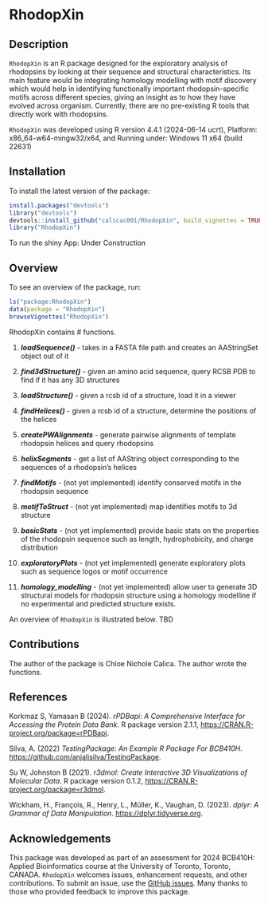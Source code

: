 
<!-- README.md is generated from README.Rmd. Please edit that file -->

# RhodopXin

## Description

`RhodopXin` is an R package designed for the exploratory analysis of
rhodopsins by looking at their sequence and structural characteristics.
Its main feature would be integrating homology modelling with motif
discovery which would help in identifying functionally important
rhodopsin-specific motifs across different species, giving an insight as
to how they have evolved across organism. Currently, there are no
pre-existing R tools that directly work with rhodopsins.

`RhodopXin` was developed using R version 4.4.1 (2024-06-14 ucrt),
Platform: x86_64-w64-mingw32/x64, and Running under: Windows 11 x64
(build 22631)

## Installation

To install the latest version of the package:

``` r
install.packages("devtools")
library("devtools")
devtools::install_github("calicac001/RhodopXin", build_vignettes = TRUE)
library("RhodopXin")
```

To run the shiny App: Under Construction

## Overview

To see an overview of the package, run:

``` r
ls("package:RhodopXin")
data(package = "RhodopXin") 
browseVignettes("RhodopXin")
```

RhodopXin contains \# functions.

1.  ***loadSequence()*** - takes in a FASTA file path and creates an
    AAStringSet object out of it

2.  ***find3dStructure()*** - given an amino acid sequence, query RCSB
    PDB to find if it has any 3D structures

3.  ***loadStructure()*** - given a rcsb id of a structure, load it in a
    viewer

4.  ***findHelices()*** - given a rcsb id of a structure, determine the
    positions of the helices

5.  ***createPWAlignments*** - generate pairwise alignments of template
    rhodopsin helices and query rhodopsins

6.  ***helixSegments*** - get a list of AAString object corresponding to
    the sequences of a rhodopsin’s helices

7.  ***findMotifs*** - (not yet implemented) identify conserved motifs
    in the rhodopsin sequence

8.  ***motifToStruct*** - (not yet implemented) map identifies motifs to
    3d structure

9.  ***basicStats*** - (not yet implemented) provide basic stats on the
    properties of the rhodopsin sequence such as length, hydrophobicity,
    and charge distribution

10. ***exploratoryPlots*** - (not yet implemented) generate exploratory
    plots such as sequence logos or motif occurrence

11. ***homology_modelling*** - (not yet implemented) allow user to
    generate 3D structural models for rhodopsin structure using a
    homology modelline if no experimental and predicted structure
    exists.

An overview of `RhodopXin` is illustrated below. TBD

## Contributions

The author of the package is Chloe Nichole Calica. The author wrote the
functions.

## References

Korkmaz S, Yamasan B (2024). *rPDBapi: A Comprehensive Interface for
Accessing the Protein Data Bank*. R package version 2.1.1,
<https://CRAN.R-project.org/package=rPDBapi>.

Silva, A. (2022) *TestingPackage: An Example R Package For BCB410H*.
<https://github.com/anjalisilva/TestingPackage>.

Su W, Johnston B (2021). *r3dmol: Create Interactive 3D Visualizations
of Molecular Data*. R package version 0.1.2,
<https://CRAN.R-project.org/package=r3dmol>.

Wickham, H., François, R., Henry, L., Müller, K., Vaughan, D. (2023).
*dplyr: A Grammar of Data Manipulation*. <https://dplyr.tidyverse.org>.

## Acknowledgements

This package was developed as part of an assessment for 2024 BCB410H:
Applied Bioinformatics course at the University of Toronto, Toronto,
CANADA. `RhodopXin` welcomes issues, enhancement requests, and other
contributions. To submit an issue, use the [GitHub
issues](https://github.com/calicac001/RhodopXin/issues). Many thanks to
those who provided feedback to improve this package.
